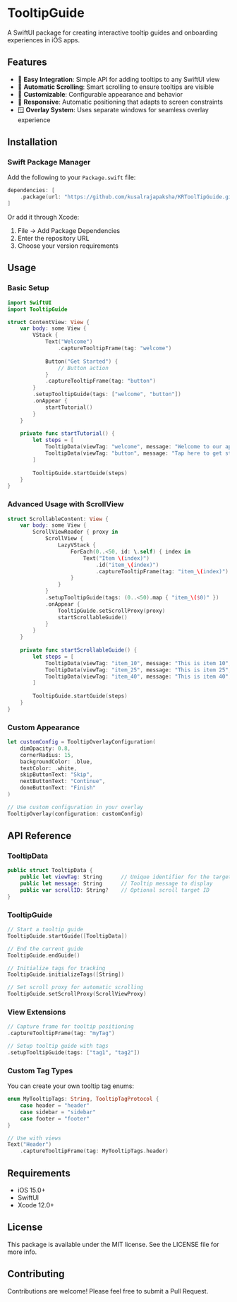 # TooltipGuide

A SwiftUI package for creating interactive tooltip guides and onboarding experiences in iOS apps.

## Features

- 🎯 **Easy Integration**: Simple API for adding tooltips to any SwiftUI view
- 🔄 **Automatic Scrolling**: Smart scrolling to ensure tooltips are visible
- 🎨 **Customizable**: Configurable appearance and behavior
- 📱 **Responsive**: Automatic positioning that adapts to screen constraints
- 🪟 **Overlay System**: Uses separate windows for seamless overlay experience

## Installation

### Swift Package Manager

Add the following to your `Package.swift` file:

```swift
dependencies: [
    .package(url: "https://github.com/kusalrajapaksha/KRToolTipGuide.git", from: "1.0.0")
]
```

Or add it through Xcode:
1. File → Add Package Dependencies
2. Enter the repository URL
3. Choose your version requirements

## Usage

### Basic Setup

```swift
import SwiftUI
import TooltipGuide

struct ContentView: View {
    var body: some View {
        VStack {
            Text("Welcome")
                .captureTooltipFrame(tag: "welcome")
            
            Button("Get Started") {
                // Button action
            }
            .captureTooltipFrame(tag: "button")
        }
        .setupTooltipGuide(tags: ["welcome", "button"])
        .onAppear {
            startTutorial()
        }
    }
    
    private func startTutorial() {
        let steps = [
            TooltipData(viewTag: "welcome", message: "Welcome to our app!"),
            TooltipData(viewTag: "button", message: "Tap here to get started")
        ]
        
        TooltipGuide.startGuide(steps)
    }
}
```

### Advanced Usage with ScrollView

```swift
struct ScrollableContent: View {
    var body: some View {
        ScrollViewReader { proxy in
            ScrollView {
                LazyVStack {
                    ForEach(0..<50, id: \.self) { index in
                        Text("Item \(index)")
                            .id("item_\(index)")
                            .captureTooltipFrame(tag: "item_\(index)")
                    }
                }
            }
            .setupTooltipGuide(tags: (0..<50).map { "item_\($0)" })
            .onAppear {
                TooltipGuide.setScrollProxy(proxy)
                startScrollableGuide()
            }
        }
    }
    
    private func startScrollableGuide() {
        let steps = [
            TooltipData(viewTag: "item_10", message: "This is item 10", scrollID: "item_10"),
            TooltipData(viewTag: "item_25", message: "This is item 25", scrollID: "item_25"),
            TooltipData(viewTag: "item_40", message: "This is item 40", scrollID: "item_40")
        ]
        
        TooltipGuide.startGuide(steps)
    }
}
```

### Custom Appearance

```swift
let customConfig = TooltipOverlayConfiguration(
    dimOpacity: 0.8,
    cornerRadius: 15,
    backgroundColor: .blue,
    textColor: .white,
    skipButtonText: "Skip",
    nextButtonText: "Continue",
    doneButtonText: "Finish"
)

// Use custom configuration in your overlay
TooltipOverlay(configuration: customConfig)
```

## API Reference

### TooltipData

```swift
public struct TooltipData {
    public let viewTag: String      // Unique identifier for the target view
    public let message: String      // Tooltip message to display
    public var scrollID: String?    // Optional scroll target ID
}
```

### TooltipGuide

```swift
// Start a tooltip guide
TooltipGuide.startGuide([TooltipData])

// End the current guide
TooltipGuide.endGuide()

// Initialize tags for tracking
TooltipGuide.initializeTags([String])

// Set scroll proxy for automatic scrolling
TooltipGuide.setScrollProxy(ScrollViewProxy)
```

### View Extensions

```swift
// Capture frame for tooltip positioning
.captureTooltipFrame(tag: "myTag")

// Setup tooltip guide with tags
.setupTooltipGuide(tags: ["tag1", "tag2"])
```

### Custom Tag Types

You can create your own tooltip tag enums:

```swift
enum MyTooltipTags: String, TooltipTagProtocol {
    case header = "header"
    case sidebar = "sidebar"
    case footer = "footer"
}

// Use with views
Text("Header")
    .captureTooltipFrame(tag: MyTooltipTags.header)
```

## Requirements

- iOS 15.0+
- SwiftUI
- Xcode 12.0+

## License

This package is available under the MIT license. See the LICENSE file for more info.

## Contributing

Contributions are welcome! Please feel free to submit a Pull Request.
